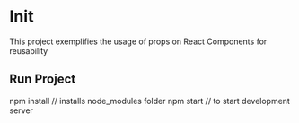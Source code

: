# Init

This project exemplifies the usage of props on React Components for reusability

## Run Project

npm install // installs node_modules folder
npm start // to start development server
